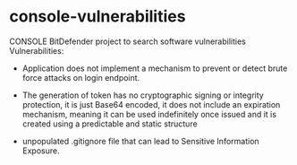 # console-vulnerabilities
CONSOLE BitDefender project to search software vulnerabilities 
Vulnerabilities:
- Application does not implement a mechanism to prevent or detect brute force attacks on login endpoint.
- The generation of token has no cryptographic signing or integrity protection, it is just Base64 encoded, it does not include an expiration mechanism, meaning it can be used indefinitely once issued and it is created using a predictable and static structure


- unpopulated .gitignore file that can lead to Sensitive Information Exposure.
